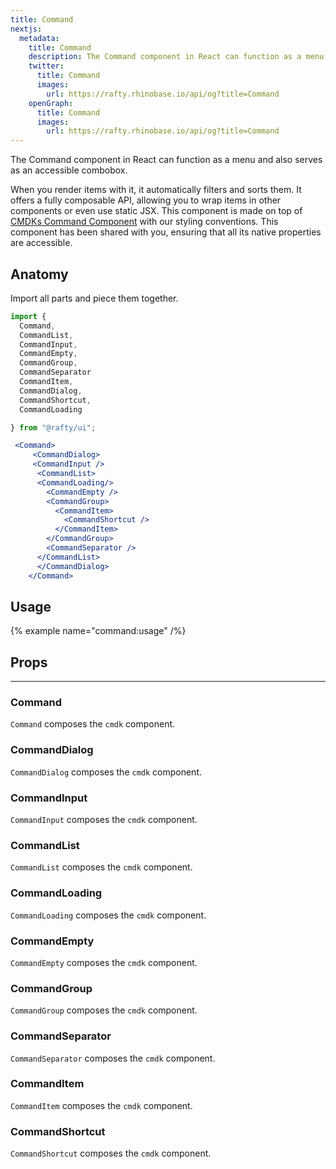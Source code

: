 ```yaml
---
title: Command
nextjs:
  metadata:
    title: Command
    description: The Command component in React can function as a menu and also serves as an accessible combobox.
    twitter:
      title: Command
      images:
        url: https://rafty.rhinobase.io/api/og?title=Command
    openGraph:
      title: Command
      images:
        url: https://rafty.rhinobase.io/api/og?title=Command
---
```


The Command component in React can function as a menu and also serves as an accessible combobox.

When you render items with it, it automatically filters and sorts them. It offers a fully composable API, allowing you to wrap items in other components or even use static JSX. This component is made on top of [CMDKs Command Component](https://cmdk.paco.me/) with our styling conventions. This component has been shared with you, ensuring that all its native properties are accessible.

## Anatomy

Import all parts and piece them together.

```jsx
import {
  Command,
  CommandList,
  CommandInput,
  CommandEmpty,
  CommandGroup,
  CommandSeparator
  CommandItem,
  CommandDialog,
  CommandShortcut,
  CommandLoading

} from "@rafty/ui";

 <Command>
     <CommandDialog>
     <CommandInput />
      <CommandList>
      <CommandLoading/>
        <CommandEmpty />
        <CommandGroup>
          <CommandItem>
            <CommandShortcut />
          </CommandItem>
        </CommandGroup>
        <CommandSeparator />
      </CommandList>
      </CommandDialog>
    </Command>
```

## Usage

{% example name="command:usage" /%}

## Props

---

### Command

`Command` composes the `cmdk` component.

### CommandDialog

`CommandDialog` composes the `cmdk` component.

### CommandInput

`CommandInput` composes the `cmdk` component.

### CommandList

`CommandList` composes the `cmdk` component.

### CommandLoading

`CommandLoading` composes the `cmdk` component.

### CommandEmpty

`CommandEmpty` composes the `cmdk` component.

### CommandGroup

`CommandGroup` composes the `cmdk` component.

### CommandSeparator

`CommandSeparator` composes the `cmdk` component.

### CommandItem

`CommandItem` composes the `cmdk` component.

### CommandShortcut

`CommandShortcut` composes the `cmdk` component.
